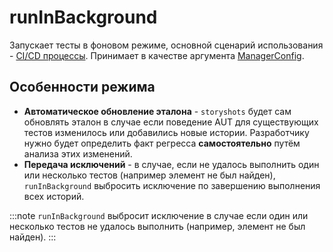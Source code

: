 # runInBackground

Запускает тесты в фоновом режиме, основной сценарий
использования - [CI/CD процессы](/patterns/application#разделение-эталонов). Принимает в качестве
аргумента [ManagerConfig](/API/manager/manager-config).

## Особенности режима

- **Автоматическое обновление эталона** - `storyshots` будет сам обновлять эталон в случае если поведение AUT для
  существующих тестов изменилось или добавились новые истории. Разработчику нужно будет определить факт регресса
  **самостоятельно** путём анализа этих изменений.
- **Передача исключений** - в случае, если не удалось выполнить один или несколько тестов (например элемент не был
  найден), `runInBackground` выбросить исключение по завершению выполнения всех историй.

:::note
`runInBackground` выбросит исключение в случае если один или несколько тестов не удалось выполнить (например, элемент не
был найден).
:::
